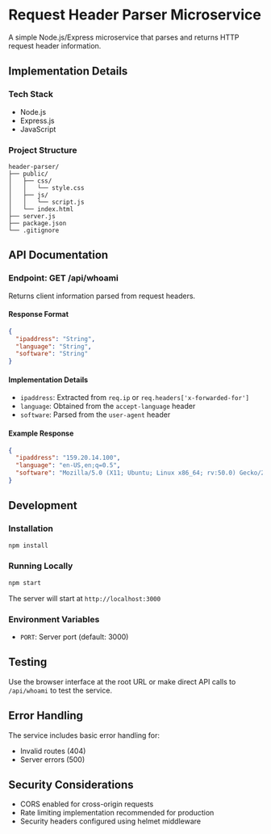 # Request Header Parser Microservice

A simple Node.js/Express microservice that parses and returns HTTP request header information.

## Implementation Details

### Tech Stack
- Node.js
- Express.js
- JavaScript

### Project Structure
```
header-parser/
├── public/
│   ├── css/
│   │   └── style.css
│   ├── js/
│   │   └── script.js
│   └── index.html
├── server.js
├── package.json
└── .gitignore
```

## API Documentation

### Endpoint: GET /api/whoami

Returns client information parsed from request headers.

#### Response Format
```json
{
  "ipaddress": "String",
  "language": "String",
  "software": "String"
}
```

#### Implementation Details
- `ipaddress`: Extracted from `req.ip` or `req.headers['x-forwarded-for']`
- `language`: Obtained from the `accept-language` header
- `software`: Parsed from the `user-agent` header

#### Example Response
```json
{
  "ipaddress": "159.20.14.100",
  "language": "en-US,en;q=0.5",
  "software": "Mozilla/5.0 (X11; Ubuntu; Linux x86_64; rv:50.0) Gecko/20100101 Firefox/50.0"
}
```

## Development

### Installation
```bash
npm install
```

### Running Locally
```bash
npm start
```
The server will start at `http://localhost:3000`

### Environment Variables
- `PORT`: Server port (default: 3000)

## Testing
Use the browser interface at the root URL or make direct API calls to `/api/whoami` to test the service.

## Error Handling
The service includes basic error handling for:
- Invalid routes (404)
- Server errors (500)

## Security Considerations
- CORS enabled for cross-origin requests
- Rate limiting implementation recommended for production
- Security headers configured using helmet middleware